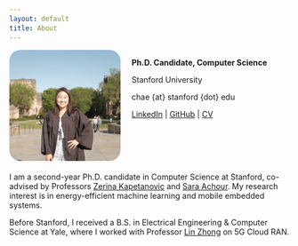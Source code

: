 ```yaml
---
layout: default
title: About
---
```


<div style="display: flex; align-items: flex-start; margin-bottom: 20px;">
  <img src="assets/headshot.jpg" alt="Headshot photo of Chae Young" style="width: 200px; border-radius: 10%; margin-right: 20px;">

  <div>
    <p></p>
    <p><strong>Ph.D. Candidate, Computer Science</strong></p>
    <p>Stanford University</p>
    <p>chae {at} stanford {dot} edu</p>
    <p>
      <a href="https://www.linkedin.com/in/cylee-cs/">LinkedIn</a> | 
      <a href="https://github.com/chaeyoung-lee">GitHub</a> |
      <a href="/assets/cv.pdf">CV</a>
    </p>
  </div>
</div>

<p>
I am a second-year Ph.D. candidate in Computer Science at Stanford, co-advised by Professors <a href="https://www.zerinakapetanovic.com/">Zerina Kapetanovic</a> and <a href="https://www.sara-achour.me/">Sara Achour</a>. My research interest is in energy-efficient machine learning and mobile embedded systems.
</p>

<p>
Before Stanford, I received a B.S. in Electrical Engineering & Computer Science at Yale, where I worked with Professor <a href="http://www.linzhong.org/">Lin Zhong</a> on 5G Cloud RAN.
</p>
